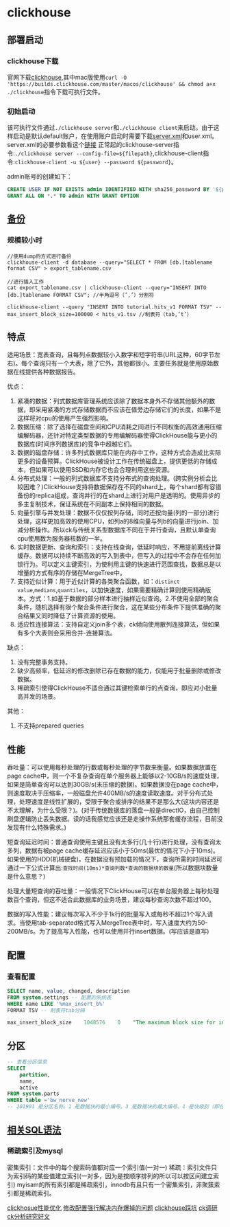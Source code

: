 # clickhouse

## 部署启动

### clickhouse下载

官网下载[clickhouse](https://clickhouse.com/docs/zh/getting-started/install),其中mac版使用`curl -O 'https://builds.clickhouse.com/master/macos/clickhouse' && chmod a+x ./clickhouse`指令下载可执行文件。

### 初始启动

该可执行文件通过`./clickhouse server`和`./clickhouse client`来启动。由于这样启动是默认default账户，在使用账户启动时需要下载[server.xml](https://github.com/ClickHouse/ClickHouse/blob/master/programs/server/config.xml)和user.xml。server.xml的必要参数看这个[链接](https://zhuanlan.zhihu.com/p/470885530)
正常起的clickhouse-server指令:`./clickhouse server --config-file=${filepath}`,clickhouse-client指令:`clickhouse-client -u ${user} --password ${password}`。

admin账号的创建如下：

```sql
CREATE USER IF NOT EXISTS admin IDENTIFIED WITH sha256_password BY '${password}'
GRANT ALL ON *.* TO admin WITH GRANT OPTION
```

## [备份](https://aop.pub/artical/database/clickhouse/backup-recovery/)

### 规模较小时

```shell
//使用dump的方式进行备份
clickhouse-client -d database --query="SELECT * FROM [db.]tablename format CSV" > export_tablename.csv

//进行插入工作
cat export_tablename.csv | clickhouse-client --query="INSERT INTO [db.]tablename FORMAT CSV"; //半角逗号（’,’）分割符

clickhouse-client --query "INSERT INTO tutorial.hits_v1 FORMAT TSV" --max_insert_block_size=100000 < hits_v1.tsv //制表符（tab,’t’）
```

## 特点

适用场景：宽表查询，且每列点数据较小入数字和短字符串(URL这种，60字节左右)。每个查询只有一个大表，除了它外，其他都很小。主要任务就是使用原始数据在线提供各种数据报告。

优点：

1. 紧凑的数据：列式数据库管理系统应该除了数据本身外不存储其他额外的数据，即采用紧凑的方式存储数据而不应该在值旁边存储它们的长度，如果不是这样将对cpu的使用产生强烈影响。
2. 数据压缩：除了选择在磁盘空间和CPU消耗之间进行不同权衡的高效通用压缩编解码器，还针对特定类型数据的专用编解码器使得ClickHouse能与更小的数据库(时间序列数据库)的竞争中超越它们。
3. 数据的磁盘存储：许多列式数据库只能在内存中工作，这种方式会造成比实际更多的设备预算。ClickHouse被设计工作在传统磁盘上，提供更低的存储成本，但如果可以使用SSD和内存它也会合理利用这些资源。
4. 分布式处理：一般的列式数据库不支持分布式的查询处理。(跨实例分析会比较困难？)ClickHouse支持将数据保存在不同的shard上，每个shard都有容错备份的replica组成，查询并行的在shard上进行对用户是透明的。使用异步的多主复制技术，保证系统在不同副本上保持相同的数据。
5. 向量引擎与并发处理：数据不仅仅按列存储，同时还按向量(列的一部分)进行处理，这样更加高效的使用CPU，如列a的8维向量与列b的向量进行join、加减分析操作。所以ck与传统关系型数据库不同在于并行查询，且默认单查询cpu使用数为服务器核数的一半。
6. 实时数据更新、查询和索引：支持在线查询，低延时响应，不用提前离线计算缓存。数据可以持续不断高效的写入到表中，但写入的过程中不会存在任何加锁行为。可以定义主键索引，为使利用主键的快速进行范围查找，数据总是以增量的方式有序的存储在MergeTree中。
7. 支持近似计算：用于近似计算的各类聚合函数，如：`distinct value`,`medians`,`quantiles`，以加快速度，如果需要精确计算则使用精确版本。方式：1.如基于数据的部分样本进行抽样近似查询。2.不使用全部的聚合条件，随机选择有限个聚合条件进行聚合，这在某些分布条件下提供准确的聚合结果又同时降低了计算资源的使用。
8. 适应性连接算法：支持自定义join多个表，ck倾向使用散列连接算法，但如果有多个大表则会采用合并-连接算法。

缺点：

1. 没有完整事务支持。
2. 缺少高频率，低延迟的修改删除已存在数据的能力，仅能用于批量删除或修改数据。
3. 稀疏索引使得ClickHouse不适合通过其键检索单行的点查询，即应对小批量高并发的场景。

其他：

1. 不支持prepared queries

## 性能

吞吐量：可以使用每秒处理的行数或每秒处理的字节数来衡量。如果数据放置在page cache中，则一个不复杂查询在单个服务器上能够以2-10GB/s的速度处理，如果是简单查询可以达到30GB/s(未压缩的数据)。如果数据没在page cache中，则速度取决于压缩率，一般磁盘允许400MB/s的速度读取速度。对于分布式处理，处理速度是线性扩展的，受限于聚合或排序的结果不是那么大(这块内容还是不太理解，为什么受限？)。(对于传统数据库的落盘一般是directIO，由自己控制刷盘逻辑防止丢失数据。读的话我感觉应该还是走操作系统那套缓存流程，目前没发现有什么特殊需求。)

短查询延迟时间：普通查询使用主键且没有太多行(几十行)进行处理，没有查询太多列，数据有被page cache缓存延迟应该小于50ms(最优的情况下小于10ms)。如果使用的HDD(机械硬盘)，在数据没有预加载的情况下，查询所需的时间延迟可通过一下公式计算出:`查找时间(10ms)*查询列数*查询的数据块的数量`(所以数据块数量是什么意思？)

处理大量短查询的吞吐量：一般情况下ClickHouse可以在单台服务器上每秒处理数百个查询，但这不适合此数据库的业务场景，建议每秒查询次数不超过100。

数据的写入性能：建议每次写入不少于1k行的批量写入或每秒不超过1个写入请求。当使用tab-separated格式写入MergeTree表中时，写入速度大约为50-200MB/s。为了提高写入性能，也可以使用并行insert数据。(写应该是直写)

## 配置

### 查看配置

```sql
SELECT name, value, changed, description
FROM system.settings -- 配置的系统表
WHERE name LIKE '%max_insert_b%'
FORMAT TSV -- 制表符tab分隔

max_insert_block_size    1048576    0    "The maximum block size for insertion, if we control the creation of blocks for insertion."
```

## 分区

```sql
-- 查看分区信息
SELECT
    partition,
    name,
    active
FROM system.parts
WHERE table ='bw_nerve_new'
-- 201901 是分区名称。1 是数据块的最小编号。3 是数据块的最大编号。1 是块级别（即在由块组成的合并树中，该块在树中的深度）。
```

## [相关SQL语法](https://clickhouse.tech/docs/zh/sql-reference/statements/create/)

### <div id = 120.1>稀疏索引及mysql</div>

密集索引：文件中的每个搜索码值都对应一个索引值(一对一)
稀疏：索引文件只为索引码的某些值建立索引(一对多，因为是按顺序排列的所以可以按区间建立索引)
myisam的所有索引都是稀疏索引，innodb有且只有一个密集索引，非聚簇索引都是稀疏索引。

[clickhosue性能优化](https://huaweicloud.csdn.net/6335739dd3efff3090b57420.html)
[修改配置强行解决内存爆掉的问题](https://blog.csdn.net/anyitian/article/details/115390396)
[clickhouse踩坑](https://blog.csdn.net/qq_42016966/article/details/110487663)
[ck调研](https://xie.infoq.cn/article/9f325fb7ddc5d12362f4c88a8)
[ck分析研究好文](https://www.cnblogs.com/traditional/p/15218743.html)